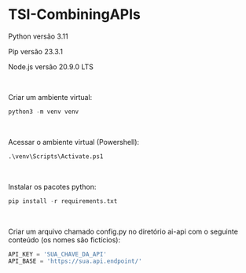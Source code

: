 # TSI-CombiningAPIs

Python versão 3.11

Pip versão 23.3.1

Node.js versão 20.9.0 LTS

<br/>

Criar um ambiente virtual:
```py
python3 -m venv venv
```

<br/>

Acessar o ambiente virtual (Powershell):
```py
.\venv\Scripts\Activate.ps1  
```

<br/>

Instalar os pacotes python:
```py 
pip install -r requirements.txt
```

<br/>

Criar um arquivo chamado config.py no diretório ai-api com o seguinte conteúdo (os nomes são fictícios):
```py
API_KEY = 'SUA_CHAVE_DA_API'
API_BASE = 'https://sua.api.endpoint/'
```
